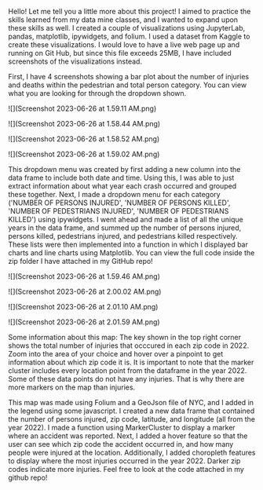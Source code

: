 Hello! Let me tell you a little more about this project! I aimed to practice the skills learned from my data mine classes, and I wanted to expand upon these skills as well. I created a couple of visualizations using JupyterLab, pandas, matplotlib, ipywidgets, and folium. I used a dataset from Kaggle to create these visualizations. I would love to have a live web page up and running on Git Hub, but since this file exceeds 25MB, I have included screenshots of the visualizations instead. 

First, I have 4 screenshots showing a bar plot about the number of injuries and deaths within the pedestrian and total person category. You can view what you are looking for through the dropdown shown.  

![](Screenshot 2023-06-26 at 1.59.11 AM.png)

![](Screenshot 2023-06-26 at 1.58.44 AM.png)

![](Screenshot 2023-06-26 at 1.58.52 AM.png)

![](Screenshot 2023-06-26 at 1.59.02 AM.png)

This dropdown menu was created by first adding a new column into the data frame to include both date and time. Using this, I was able to just extract information about what year each crash occurred and grouped these together. Next, I made a dropdown menu for each category ('NUMBER OF PERSONS INJURED', 'NUMBER OF PERSONS KILLED', 'NUMBER OF PEDESTRIANS INJURED', 'NUMBER OF PEDESTRIANS KILLED') using ipywidgets. I went ahead and made a list of all the unique years in the data frame, and summed up the number of persons injured, persons killed, pedestrians injured, and pedestrians killed respectively. These lists were then implemented into a function in which I displayed bar charts and line charts using Matplotlib. You can view the full code inside the zip folder I have attached in my GitHub repo!

![](Screenshot 2023-06-26 at 1.59.46 AM.png)

![](Screenshot 2023-06-26 at 2.00.02 AM.png)

![](Screenshot 2023-06-26 at 2.01.10 AM.png)

![](Screenshot 2023-06-26 at 2.01.59 AM.png)

Some information about this map: 
The key shown in the top right corner shows the total number of injuries that occcured in each zip code in 2022. Zoom into the area of your choice and hover over a pinpoint to get information about which zip code it is. It is important to note that the marker cluster includes every location point from the dataframe in the year 2022. Some of these data points do not have any injuries. That is why there are more markers on the map than injuries. 

This map was made using Folium and a GeoJson file of NYC, and I added in the legend using some javascript. I created a new data frame that contained the number of persons injured, zip code, latitude, and longitude (all from the year 2022). I made a function using MarkerCluster to display a marker where an accident was reported. Next, I added a hover feature so that the user can see which zip code the accident occurred in, and how many people were injured at the location. Additionally, I added choropleth features to display where the most injuries occurred in the year 2022. Darker zip codes indicate more injuries. Feel free to look at the code attached in my github repo! 



